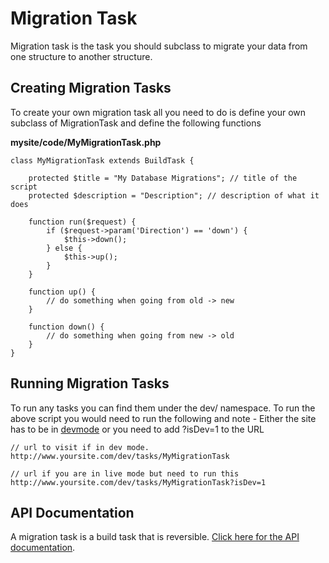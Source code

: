 # Migration Task
Migration task is the task you should subclass to migrate your data from one structure to another structure. 

## Creating Migration Tasks
To create your own migration task all you need to do is define your own subclass of MigrationTask and define the following functions

**mysite/code/MyMigrationTask.php**
~~~ {php}
class MyMigrationTask extends BuildTask {
	
	protected $title = "My Database Migrations"; // title of the script
	protected $description = "Description"; // description of what it does
	
	function run($request) {
		if ($request->param('Direction') == 'down') {
			$this->down();
		} else {
			$this->up();
		}
	}
	
	function up() {
		// do something when going from old -> new
	}
	
	function down() {
		// do something when going from new -> old
	}	
}
~~~

## Running Migration Tasks
To run any tasks you can find them under the dev/ namespace. To run the above script you would need to run the following and note - Either the site has to be in [devmode](debugging) or you need to add ?isDev=1 to the URL

~~~
// url to visit if in dev mode.
http://www.yoursite.com/dev/tasks/MyMigrationTask

// url if you are in live mode but need to run this
http://www.yoursite.com/dev/tasks/MyMigrationTask?isDev=1
~~~

## API Documentation
A migration task is a build task that is reversible.
[Click here for the API documentation](http://doc.silverstripe.com/assets/classes/sapphire/dev/MigrationTask.html).
